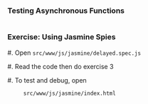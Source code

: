 ### Testing Asynchronous Functions

~~~ {.javascript insert="../../../src/examples/js/async.test.js"}
~~~

### Exercise: Using Jasmine Spies

  #. Open `src/www/js/jasmine/delayed.spec.js`

  #. Read the code then do exercise 3

  #. To test and debug, open

         src/www/js/jasmine/index.html
